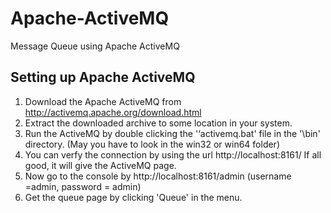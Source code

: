 # Apache-ActiveMQ
Message Queue using Apache ActiveMQ

## Setting up Apache ActiveMQ
1. Download the Apache ActiveMQ from  http://activemq.apache.org/download.html
2. Extract the downloaded archive to some location in your system.
3. Run the ActiveMQ by double clicking the '‘activemq.bat' file in the '\bin' directory.
   (May you have to look in the win32 or win64 folder)
4. You can verfy the connection by using the url http://localhost:8161/
   If all good, it will give the ActiveMQ page.
5. Now go to the console by http://localhost:8161/admin
   (username =admin, password = admin)
6. Get the queue page by clicking 'Queue' in the menu.
